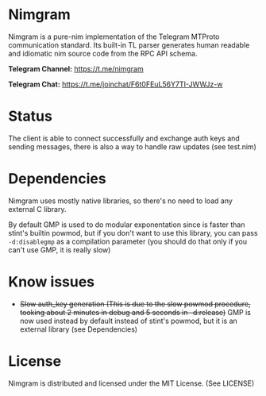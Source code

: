 
  

# Nimgram

  

Nimgram is a pure-nim implementation of the Telegram MTProto communication standard. Its built-in TL parser generates human readable and idiomatic nim source code from the RPC API schema.

  

**Telegram Channel:** https://t.me/nimgram

**Telegram Chat:** https://t.me/joinchat/F6t0FEuL56Y7TI-JWWJz-w

  
  

# Status

  

The client is able to connect successfully and exchange auth keys and sending messages, there is also a way to handle raw updates (see test.nim)

  

# Dependencies

  
Nimgram uses mostly native libraries, so there's no need to load any external C library.

By default GMP is used to do modular exponentation since is faster than stint's builtin powmod, but if you don't want to use this library, you can pass `-d:disablegmp` as a compilation parameter (you should do that only if you can't use GMP, it is really slow)

  

# Know issues

  
- ~~Slow auth_key generation (This is due to the slow powmod procedure, tooking about 2 minutes in debug and 5 seconds in -d:release)~~ GMP is now used instead by default instead of stint's powmod, but it is an external library (see Dependencies)


# License


Nimgram is distributed and licensed under the MIT License. (See LICENSE)

